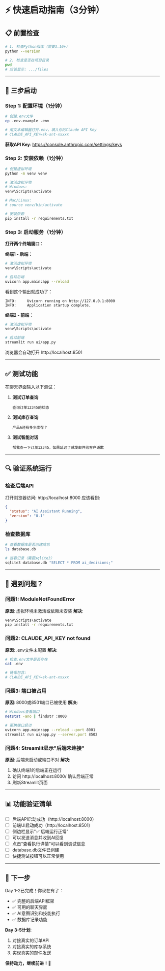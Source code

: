 # ⚡ 快速启动指南（3分钟）

## 📋 前置检查

```bash
# 1. 检查Python版本（需要3.10+）
python --version

# 2. 检查是否在项目目录
pwd
# 应该显示: .../files
```

---

## 🚀 三步启动

### Step 1: 配置环境（1分钟）

```bash
# 创建.env文件
cp .env.example .env

# 用文本编辑器打开.env，填入你的Claude API Key
# CLAUDE_API_KEY=sk-ant-xxxxx
```

**获取API Key**: https://console.anthropic.com/settings/keys

### Step 2: 安装依赖（1分钟）

```bash
# 创建虚拟环境
python -m venv venv

# 激活虚拟环境
# Windows:
venv\Scripts\activate

# Mac/Linux:
# source venv/bin/activate

# 安装依赖
pip install -r requirements.txt
```

### Step 3: 启动服务（1分钟）

**打开两个终端窗口：**

**终端1 - 后端：**
```bash
# 激活虚拟环境
venv\Scripts\activate

# 启动后端
uvicorn app.main:app --reload
```

看到这个输出就成功了：
```
INFO:     Uvicorn running on http://127.0.0.1:8000
INFO:     Application startup complete.
```

**终端2 - 前端：**
```bash
# 激活虚拟环境
venv\Scripts\activate

# 启动前端
streamlit run ui/app.py
```

浏览器会自动打开 http://localhost:8501

---

## ✅ 测试功能

在聊天界面输入以下测试：

1. **测试订单查询**
   ```
   查询订单12345的状态
   ```

2. **测试库存查询**
   ```
   产品A还有多少库存？
   ```

3. **测试智能对话**
   ```
   帮我查一下订单12345，如果延迟了就发邮件给客户道歉
   ```

---

## 🔍 验证系统运行

### 检查后端API
打开浏览器访问: http://localhost:8000
应该看到:
```json
{
  "status": "AI Assistant Running",
  "version": "0.1"
}
```

### 检查数据库
```bash
# 查看数据库是否创建成功
ls database.db

# 查看记录（需要sqlite3）
sqlite3 database.db "SELECT * FROM ai_decisions;"
```

---

## 🐛 遇到问题？

### 问题1: ModuleNotFoundError
**原因**: 虚拟环境未激活或依赖未安装
**解决**:
```bash
venv\Scripts\activate
pip install -r requirements.txt
```

### 问题2: CLAUDE_API_KEY not found
**原因**: .env文件未配置
**解决**:
```bash
# 检查.env文件是否存在
cat .env

# 确保包含:
# CLAUDE_API_KEY=sk-ant-xxxxx
```

### 问题3: 端口被占用
**原因**: 8000或8501端口已被使用
**解决**:
```bash
# Windows查看端口
netstat -ano | findstr :8000

# 更换端口启动
uvicorn app.main:app --reload --port 8001
streamlit run ui/app.py --server.port 8502
```

### 问题4: Streamlit显示"后端未连接"
**原因**: 后端未启动或端口不对
**解决**:
1. 确认终端1的后端正在运行
2. 访问 http://localhost:8000/ 确认后端正常
3. 刷新Streamlit页面

---

## 📊 功能验证清单

- [ ] 后端API启动成功（http://localhost:8000）
- [ ] 前端UI启动成功（http://localhost:8501）
- [ ] 侧边栏显示"✅ 后端运行正常"
- [ ] 可以发送消息并收到AI回复
- [ ] 点击"查看执行详情"可以看到调试信息
- [ ] database.db文件已创建
- [ ] 快捷测试按钮可以正常使用

---

## 🎉 下一步

Day 1-2已完成！你现在有了：
- ✅ 完整的后端API框架
- ✅ 可用的聊天界面
- ✅ AI意图识别和技能执行
- ✅ 数据库记录功能

**Day 3-5计划**:
1. 对接真实的订单API
2. 对接真实的库存系统
3. 实现真实的邮件发送

**保持动力，继续前进！💪**
